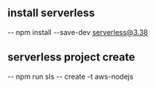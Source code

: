 ## install serverless
 -- npm install --save-dev serverless@3.38

## serverless project create
 -- npm run sls -- create -t aws-nodejs